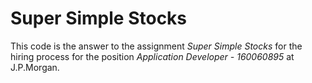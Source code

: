 # Super Simple Stocks

This code is the answer to the assignment _Super Simple Stocks_ for the hiring process for the position _Application Developer - 160060895_ at J.P.Morgan.



